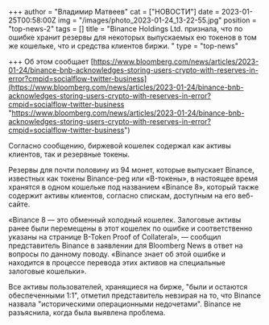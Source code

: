 +++
author = "Владимир Матвеев"
cat = ["НОВОСТИ"]
date = 2023-01-25T00:58:00Z
img = "/images/photo_2023-01-24_13-22-55.jpg"
position = "top-news-2"
tags = []
title = "Binance Holdings Ltd. признала, что по ошибке хранит резервы для некоторых выпускаемых ею токенов в том же кошельке, что и средства клиентов биржи. "
type = "top-news"

+++
Об этом сообщает [https://www.bloomberg.com/news/articles/2023-01-24/binance-bnb-acknowledges-storing-users-crypto-with-reserves-in-error?cmpid=socialflow-twitter-business](https://www.bloomberg.com/news/articles/2023-01-24/binance-bnb-acknowledges-storing-users-crypto-with-reserves-in-error?cmpid=socialflow-twitter-business "https://www.bloomberg.com/news/articles/2023-01-24/binance-bnb-acknowledges-storing-users-crypto-with-reserves-in-error?cmpid=socialflow-twitter-business")

Согласно сообщению, биржевой кошелек содержал как активы клиентов, так и резервные токены.

Резервы для почти половину из 94 монет, которые выпускает Binance, известных как токены Binance-peg или «B-токены», в настоящее время хранятся в одном кошельке под названием «Binance 8», который также содержит активы клиентов, согласно спискам, доступным на его веб-сайте.

«Binance 8 — это обменный холодный кошелек. Залоговые активы ранее были перемещены в этот кошелек по ошибке и соответственно указаны на странице B-Token Proof of Collateral», — сообщил представитель Binance в заявлении для Bloomberg News в ответ на вопросы по данному поводу. «Binance знает об этой ошибке и находится в процессе перевода этих активов на специальные залоговые кошельки».

Все активы пользователей, хранящиеся на бирже, "были и остаются обеспеченными 1:1", отметил представитель невзирая на то, что Binance назвала "историческими операционными недочетами". Binance не разъяснила, когда была выявлена проблема.